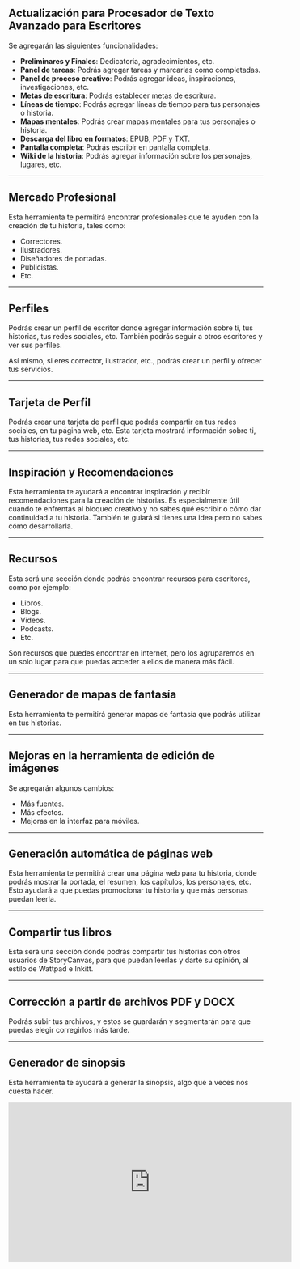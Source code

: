## Actualización para Procesador de Texto Avanzado para Escritores

Se agregarán las siguientes funcionalidades:

- **Preliminares y Finales**: Dedicatoria, agradecimientos, etc.
- **Panel de tareas**: Podrás agregar tareas y marcarlas como completadas.
- **Panel de proceso creativo**: Podrás agregar ideas, inspiraciones, investigaciones, etc.
- **Metas de escritura**: Podrás establecer metas de escritura.
- **Líneas de tiempo**: Podrás agregar líneas de tiempo para tus personajes o historia.
- **Mapas mentales**: Podrás crear mapas mentales para tus personajes o historia.
- **Descarga del libro en formatos**: EPUB, PDF y TXT.
- **Pantalla completa**: Podrás escribir en pantalla completa.
- **Wiki de la historia**: Podrás agregar información sobre los personajes, lugares, etc.

***
## Mercado Profesional

Esta herramienta te permitirá encontrar profesionales que te ayuden con la creación de tu historia, tales como:

- Correctores.
- Ilustradores.
- Diseñadores de portadas.
- Publicistas.
- Etc.

***
## Perfiles

Podrás crear un perfil de escritor donde agregar información sobre ti, tus historias, tus redes sociales, etc. También podrás seguir a otros escritores y ver sus perfiles.

Así mismo, si eres corrector, ilustrador, etc., podrás crear un perfil y ofrecer tus servicios.

***
## Tarjeta de Perfil

Podrás crear una tarjeta de perfil que podrás compartir en tus redes sociales, en tu página web, etc. Esta tarjeta mostrará información sobre ti, tus historias, tus redes sociales, etc.

***
## Inspiración y Recomendaciones

Esta herramienta te ayudará a encontrar inspiración y recibir recomendaciones para la creación de historias. Es especialmente útil cuando te enfrentas al bloqueo creativo y no sabes qué escribir o cómo dar continuidad a tu historia. También te guiará si tienes una idea pero no sabes cómo desarrollarla.

***
## Recursos

Esta será una sección donde podrás encontrar recursos para escritores, como por ejemplo:

- Libros.
- Blogs.
- Videos.
- Podcasts.
- Etc.

Son recursos que puedes encontrar en internet, pero los agruparemos en un solo lugar para que puedas acceder a ellos de manera más fácil.

***
## Generador de mapas de fantasía

Esta herramienta te permitirá generar mapas de fantasía que podrás utilizar en tus historias.

***
## Mejoras en la herramienta de edición de imágenes

Se agregarán algunos cambios:

- Más fuentes.
- Más efectos.
- Mejoras en la interfaz para móviles.

***
## Generación automática de páginas web

Esta herramienta te permitirá crear una página web para tu historia, donde podrás mostrar la portada, el resumen, los capítulos, los personajes, etc. Esto ayudará a que puedas promocionar tu historia y que más personas puedan leerla.

***
## Compartir tus libros

Esta será una sección donde podrás compartir tus historias con otros usuarios de StoryCanvas, para que puedan leerlas y darte su opinión, al estilo de Wattpad e Inkitt.

***
## Corrección a partir de archivos PDF y DOCX

Podrás subir tus archivos, y estos se guardarán y segmentarán para que puedas elegir corregirlos más tarde.

***
## Generador de sinopsis

Esta herramienta te ayudará a generar la sinopsis, algo que a veces nos cuesta hacer.

<iframe width="560" height="315" src="https://www.youtube.com/embed/H0NFTIhxOpc?si=gpmCu2RCWErQ4-Vr" title="YouTube video player" frameborder="0" allow="accelerometer; autoplay; clipboard-write; encrypted-media; gyroscope; picture-in-picture; web-share" referrerpolicy="strict-origin-when-cross-origin" allowfullscreen></iframe>